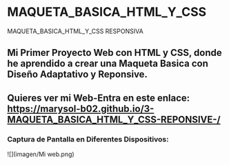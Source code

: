 # MAQUETA_BASICA_HTML_Y_CSS
MAQUETA_BASICA_HTML_Y_CSS RESPONSIVA
## Mi Primer Proyecto Web con HTML y CSS, donde he aprendido a crear una Maqueta Basica con Diseño Adaptativo y Reponsive.

## Quieres ver mi Web-Entra en este enlace: https://marysol-b02.github.io/3-MAQUETA_BASICA_HTML_Y_CSS-REPONSIVE-/

### Captura de Pantalla en Diferentes Dispositivos:

![](imagen/Mi web.png)
